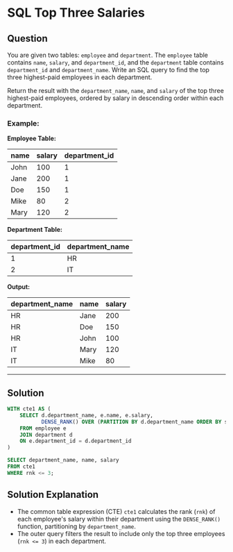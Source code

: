 
# SQL Top Three Salaries

## Question

You are given two tables: `employee` and `department`. The `employee` table contains `name`, `salary`, and `department_id`, and the `department` table contains `department_id` and `department_name`. Write an SQL query to find the top three highest-paid employees in each department.

Return the result with the `department_name`, `name`, and `salary` of the top three highest-paid employees, ordered by salary in descending order within each department.

### Example:

**Employee Table:**

| name   | salary | department_id |
|--------|--------|---------------|
| John   | 100    | 1             |
| Jane   | 200    | 1             |
| Doe    | 150    | 1             |
| Mike   | 80     | 2             |
| Mary   | 120    | 2             |

**Department Table:**

| department_id | department_name |
|---------------|-----------------|
| 1             | HR              |
| 2             | IT              |

**Output:**

| department_name | name   | salary |
|-----------------|--------|--------|
| HR              | Jane   | 200    |
| HR              | Doe    | 150    |
| HR              | John   | 100    |
| IT              | Mary   | 120    |
| IT              | Mike   | 80     |

---

## Solution

```sql
WITH cte1 AS (
    SELECT d.department_name, e.name, e.salary, 
           DENSE_RANK() OVER (PARTITION BY d.department_name ORDER BY salary DESC) AS rnk
    FROM employee e  
    JOIN department d  
    ON e.department_id = d.department_id
)

SELECT department_name, name, salary
FROM cte1
WHERE rnk <= 3;
```

## Solution Explanation

- The common table expression (CTE) `cte1` calculates the rank (`rnk`) of each employee's salary within their department using the `DENSE_RANK()` function, partitioning by `department_name`.
- The outer query filters the result to include only the top three employees (`rnk <= 3`) in each department.
